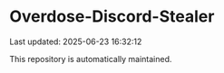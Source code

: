 # Overdose-Discord-Stealer

Last updated: 2025-06-23 16:32:12

This repository is automatically maintained.
